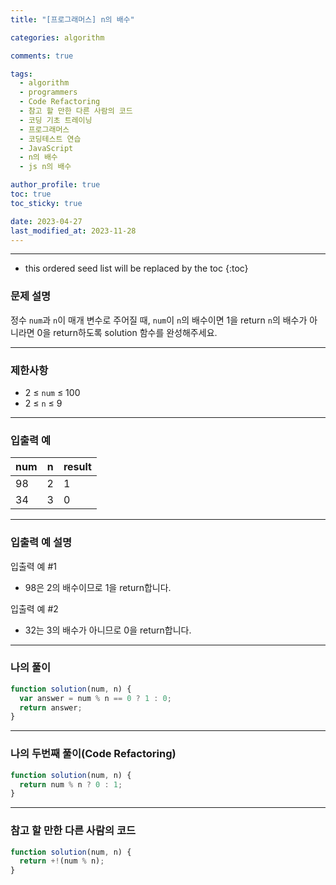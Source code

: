 ```yaml
---
title: "[프로그래머스] n의 배수"

categories: algorithm

comments: true

tags:
  - algorithm
  - programmers
  - Code Refactoring
  - 참고 할 만한 다른 사람의 코드
  - 코딩 기초 트레이닝
  - 프로그래머스
  - 코딩테스트 연습
  - JavaScript
  - n의 배수
  - js n의 배수

author_profile: true
toc: true
toc_sticky: true

date: 2023-04-27
last_modified_at: 2023-11-28
---
```


---

<!-- prettier-ignore -->
* this ordered seed list will be replaced by the toc 
{:toc}

### 문제 설명

정수 `num`과 `n`이 매개 변수로 주어질 때, `num`이 `n`의 배수이면 1을 return `n`의 배수가 아니라면 0을 return하도록 solution 함수를 완성해주세요.

---

### 제한사항

- 2 ≤ `num` ≤ 100
- 2 ≤ `n` ≤ 9

---

### 입출력 예

| num | n   | result |
| --- | --- | ------ |
| 98  | 2   | 1      |
| 34  | 3   | 0      |

---

### **입출력 예 설명**

입출력 예 #1

- 98은 2의 배수이므로 1을 return합니다.

입출력 예 #2

- 32는 3의 배수가 아니므로 0을 return합니다.

---

### 나의 풀이

```jsx
function solution(num, n) {
  var answer = num % n == 0 ? 1 : 0;
  return answer;
}
```

---

### 나의 두번째 풀이(Code Refactoring)

```jsx
function solution(num, n) {
  return num % n ? 0 : 1;
}
```

---

### 참고 할 만한 다른 사람의 코드

```jsx
function solution(num, n) {
  return +!(num % n);
}
```
